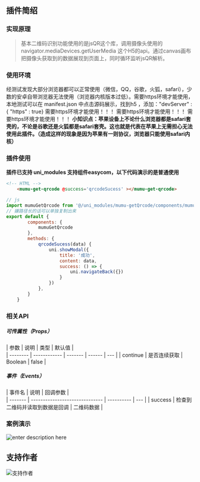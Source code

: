 ## 插件简绍
### 实现原理

> 基本二维码识别功能使用的是jsQR这个库，调用摄像头使用的 	navigator.mediaDevices.getUserMedia 这个H5的api。通过canvas画布把摄像头获取到的数据展现到页面上，同时循环监听jsQR解析。


### 使用环境
经测试发现大部分浏览器都可以正常使用（微信，QQ，谷歌，火狐，safari），少数的安卓自带浏览器无法使用（浏览器内核版本过低）。需要https环境才能使用，本地测试可以在 manifest.json  中点击源码展示，找到h5 ，添加："devServer" : { "https" : true}
需要https环境才能使用！！！
需要https环境才能使用！！！
需要https环境才能使用！！！
**小知识点：苹果设备上不论什么浏览器都是safari套壳的，不论是谷歌还是火狐都是safari套壳。这也就是代表在苹果上无需担心无法使用此插件。（造成这样的现象是因为苹果有一则协议，浏览器只能使用safari内核）**
### 插件使用
**插件已支持 uni_modules 支持组件easycom，以下代码演示的是普通使用**

``` html
<!-- HTML -->
	<mumu-get-qrcode @success='qrcodeSucess' ></mumu-get-qrcode>
```

``` javascript
// js
import mumuGetQrcode from '@/uni_modules/mumu-getQrcode/components/mumu-getQrcode/mumu-getQrcode.vue'
// 嫌路径长的话可以单独复制出来
export default {
		components: {
			mumuGetQrcode
		},
		methods: {
			qrcodeSucess(data) {
				uni.showModal({
					title: '成功',
					content: data,
					success: () => {
						uni.navigateBack({})
					}
				})
			},
		}
	}
```
### 相关API

##### 可传属性（Props）

| 参数     | 说明         | 类型    | 默认值 |     
| -------- | ------------ | ------- | ------ | --- |
| continue | 是否连续获取 | Boolean | false  |     
##### 事件（Events）

| 事件名  | 说明                           | 回调参数   |    
| ------- | ------------------------------ | ---------- | --- |
| success | 检查到二维码并读取到数据是回调 | 二维码数据 |    

### 案例演示
![enter description here](https://student.mumudev.top/vueQrcode/qrcode.png)

## 支持作者
![支持作者](https://student.mumudev.top/wxMP.jpg)
